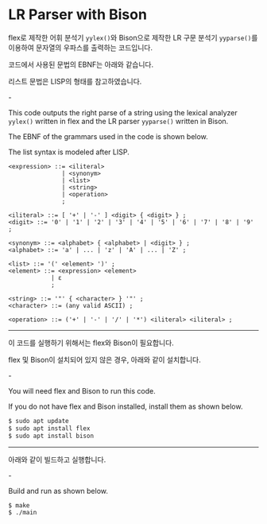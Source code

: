 # LR Parser with Bison

flex로 제작한 어휘 분석기 `yylex()`와 Bison으로 제작한 LR 구문 분석기 `yyparse()`를 이용하여 문자열의 우파스를 출력하는 코드입니다.

코드에서 사용된 문법의 EBNF는 아래와 같습니다.

리스트 문법은 LISP의 형태를 참고하였습니다.

\-

This code outputs the right parse of a string using the lexical analyzer `yylex()` written in flex and the LR parser `yyparse()` written in Bison.

The EBNF of the grammars used in the code is shown below.

The list syntax is modeled after LISP.

```EBNF
<expression> ::= <iliteral>
               | <synonym>
               | <list>
               | <string>
               | <operation>
               ;

<iliteral> ::= [ '+' | '-' ] <digit> { <digit> } ;
<digit> ::= '0' | '1' | '2' | '3' | '4' | '5' | '6' | '7' | '8' | '9' ;

<synonym> ::= <alphabet> { <alphabet> | <digit> } ;
<alphabet> ::= 'a' | ... | 'z' | 'A' | ... | 'Z' ;

<list> ::= '(' <element> ')' ;
<element> ::= <expression> <element>
            | ε
            ;

<string> ::= '"' { <character> } '"' ;
<character> ::= (any valid ASCII) ;

<operation> ::= ('+' | '-' | '/' | '*') <iliteral> <iliteral> ;

```

---

이 코드를 실행하기 위해서는 flex와 Bison이 필요합니다.

flex 및 Bison이 설치되어 있지 않은 경우, 아래와 같이 설치합니다.

\-

You will need flex and Bison to run this code.

If you do not have flex and Bison installed, install them as shown below.

```Bash
$ sudo apt update
$ sudo apt install flex
$ sudo apt install bison

```

---

아래와 같이 빌드하고 실행합니다.

\-

Build and run as shown below.

```Bash
$ make
$ ./main

```
